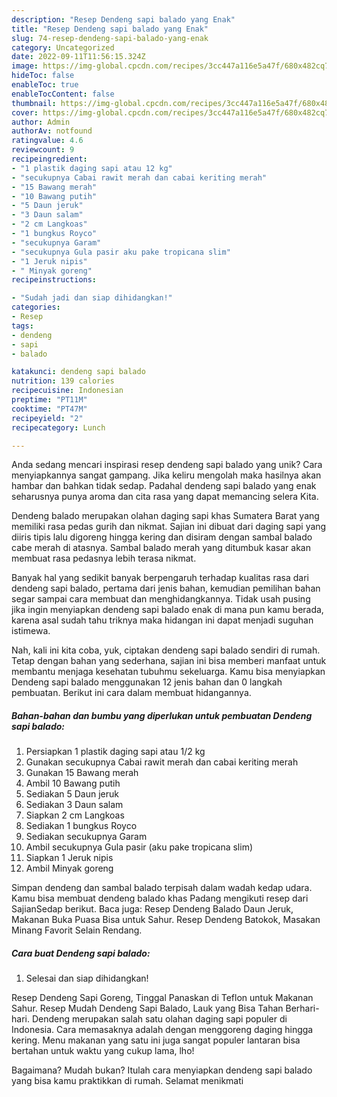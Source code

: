 ```yaml
---
description: "Resep Dendeng sapi balado yang Enak"
title: "Resep Dendeng sapi balado yang Enak"
slug: 74-resep-dendeng-sapi-balado-yang-enak
category: Uncategorized
date: 2022-09-11T11:56:15.324Z
image: https://img-global.cpcdn.com/recipes/3cc447a116e5a47f/680x482cq70/dendeng-sapi-balado-foto-resep-utama.jpg
hideToc: false
enableToc: true
enableTocContent: false
thumbnail: https://img-global.cpcdn.com/recipes/3cc447a116e5a47f/680x482cq70/dendeng-sapi-balado-foto-resep-utama.jpg
cover: https://img-global.cpcdn.com/recipes/3cc447a116e5a47f/680x482cq70/dendeng-sapi-balado-foto-resep-utama.jpg
author: Admin
authorAv: notfound
ratingvalue: 4.6
reviewcount: 9
recipeingredient:
- "1 plastik daging sapi atau 12 kg"
- "secukupnya Cabai rawit merah dan cabai keriting merah"
- "15 Bawang merah"
- "10 Bawang putih"
- "5 Daun jeruk"
- "3 Daun salam"
- "2 cm Langkoas"
- "1 bungkus Royco"
- "secukupnya Garam"
- "secukupnya Gula pasir aku pake tropicana slim"
- "1 Jeruk nipis"
- " Minyak goreng"
recipeinstructions:

- "Sudah jadi dan siap dihidangkan!"
categories:
- Resep
tags:
- dendeng
- sapi
- balado

katakunci: dendeng sapi balado 
nutrition: 139 calories
recipecuisine: Indonesian
preptime: "PT11M"
cooktime: "PT47M"
recipeyield: "2"
recipecategory: Lunch

---
```





Anda sedang mencari inspirasi resep dendeng sapi balado yang unik? Cara menyiapkannya sangat gampang. Jika keliru mengolah maka hasilnya akan hambar dan bahkan tidak sedap. Padahal dendeng sapi balado yang enak seharusnya punya aroma dan cita rasa yang dapat memancing selera Kita.





Dendeng balado merupakan olahan daging sapi khas Sumatera Barat yang memiliki rasa pedas gurih dan nikmat. Sajian ini dibuat dari daging sapi yang diiris tipis lalu digoreng hingga kering dan disiram dengan sambal balado cabe merah di atasnya. Sambal balado merah yang ditumbuk kasar akan membuat rasa pedasnya lebih terasa nikmat.

Banyak hal yang sedikit banyak berpengaruh terhadap kualitas rasa dari dendeng sapi balado, pertama dari jenis bahan, kemudian pemilihan bahan segar sampai cara membuat dan menghidangkannya. Tidak usah pusing jika ingin menyiapkan dendeng sapi balado enak di mana pun kamu berada, karena asal sudah tahu triknya maka hidangan ini dapat menjadi suguhan istimewa.






Nah, kali ini kita coba, yuk, ciptakan dendeng sapi balado sendiri di rumah. Tetap dengan bahan yang sederhana, sajian ini bisa memberi manfaat untuk membantu menjaga kesehatan tubuhmu sekeluarga. Kamu bisa menyiapkan Dendeng sapi balado menggunakan 12 jenis bahan dan 0 langkah pembuatan. Berikut ini cara dalam membuat hidangannya.

<!--inarticleads1-->

##### Bahan-bahan dan bumbu yang diperlukan untuk pembuatan Dendeng sapi balado:

1. Persiapkan 1 plastik daging sapi atau 1/2 kg
1. Gunakan secukupnya Cabai rawit merah dan cabai keriting merah
1. Gunakan 15 Bawang merah
1. Ambil 10 Bawang putih
1. Sediakan 5 Daun jeruk
1. Sediakan 3 Daun salam
1. Siapkan 2 cm Langkoas
1. Sediakan 1 bungkus Royco
1. Sediakan secukupnya Garam
1. Ambil secukupnya Gula pasir (aku pake tropicana slim)
1. Siapkan 1 Jeruk nipis
1. Ambil  Minyak goreng


Simpan dendeng dan sambal balado terpisah dalam wadah kedap udara. Kamu bisa membuat dendeng balado khas Padang mengikuti resep dari SajianSedap berikut. Baca juga: Resep Dendeng Balado Daun Jeruk, Makanan Buka Puasa Bisa untuk Sahur. Resep Dendeng Batokok, Masakan Minang Favorit Selain Rendang. 

<!--inarticleads2-->

##### Cara buat Dendeng sapi balado:


1. Selesai dan siap dihidangkan!

Resep Dendeng Sapi Goreng, Tinggal Panaskan di Teflon untuk Makanan Sahur. Resep Mudah Dendeng Sapi Balado, Lauk yang Bisa Tahan Berhari-hari. Dendeng merupakan salah satu olahan daging sapi populer di Indonesia. Cara memasaknya adalah dengan menggoreng daging hingga kering. Menu makanan yang satu ini juga sangat populer lantaran bisa bertahan untuk waktu yang cukup lama, lho! 

Bagaimana? Mudah bukan? Itulah cara menyiapkan dendeng sapi balado yang bisa kamu praktikkan di rumah. Selamat menikmati
